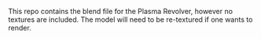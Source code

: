 This repo contains the blend file for the Plasma Revolver, however no textures are included. The model will need to be re-textured if one wants to render.
